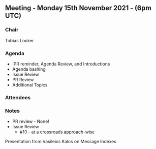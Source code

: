 ## Meeting - Monday 15th November 2021 - (6pm UTC)

### Chair

Tobias Looker

### Agenda

- IPR reminder, Agenda Review, and Introductions
- Agenda bashing
- Issue Review
- PR Review
- Additional Topics

### Attendees

### Notes

- PR review - None!
- Issue Review
    - #10 - [at a crossroads approach-wise](https://github.com/decentralized-identity/bbs-signature/issues/10#issuecomment-939546272)

Presentation from Vasileios Kalos on Message Indexes